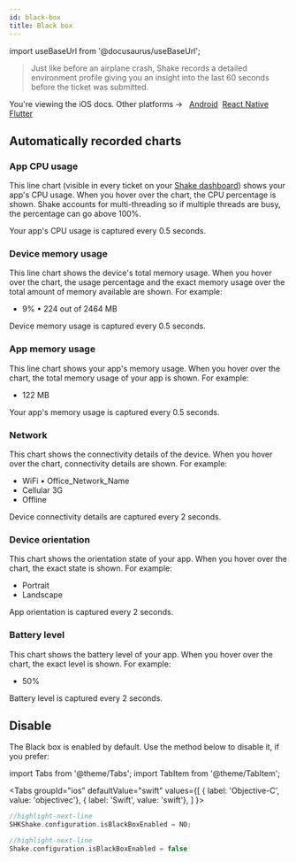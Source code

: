 ```yaml
---
id: black-box
title: Black box
---
```

import useBaseUrl from '@docusaurus/useBaseUrl';

>Just like before an airplane crash, Shake records a detailed environment
profile giving you an insight into the last 60 seconds before the ticket was submitted.

<p class="p2 mt-40">You're viewing the iOS docs. Other platforms → &nbsp;
<a href="/docs/android/configuration-and-data/black-box/">Android</a>&nbsp;
<a href="/docs/react/configuration-and-data/black-box/">React Native</a>&nbsp; 
<a href="/docs/flutter/configuration-and-data/black-box/">Flutter</a>&nbsp;  
</p>

## Automatically recorded charts

### App CPU usage

This line chart (visible in every ticket on your [Shake dashboard](https://app.shakebugs.com/)) shows your app's CPU usage.
When you hover over the chart, the CPU percentage is shown.
Shake accounts for multi-threading so if multiple threads are busy, the percentage can go above 100%.

Your app's CPU usage is captured every 0.5 seconds.

### Device memory usage
This line chart shows the device's total memory usage.
When you hover over the chart, the usage percentage
and the exact memory usage over the total amount of memory available
are shown. For example: 
* 9% • 224 out of 2464 MB

Device memory usage is captured every 0.5 seconds.

### App memory usage
This line chart shows your app's memory usage. When you hover over the chart,
the total memory usage of your app is shown. For example: 
* 122 MB

Your app's memory usage is captured every 0.5 seconds.

### Network
This chart shows the connectivity details of the device.
When you hover over the chart, connectivity details are shown. For example:
* WiFi • Office_Network_Name
* Cellular 3G
* Offline

Device connectivity details are captured every 2 seconds.

### Device orientation
This chart shows the orientation state of your app.
When you hover over the chart, the exact state is shown. For example:

* Portrait
* Landscape

App orientation is captured every 2 seconds.

### Battery level
This chart shows the battery level of your app.
When you hover over the chart, the exact level is shown. For example:
* 50%

Battery level is captured every 2 seconds.

## Disable
The Black box is enabled by default. Use the method below to disable it, if you prefer:

import Tabs from '@theme/Tabs';
import TabItem from '@theme/TabItem';

<Tabs
  groupId="ios"
  defaultValue="swift"
  values={[
    { label: 'Objective-C', value: 'objectivec'},
    { label: 'Swift', value: 'swift'},
  ]
}>

<TabItem value="objectivec">

```objectivec title="AppDelegate.m"
//highlight-next-line
SHKShake.configuration.isBlackBoxEnabled = NO;
```

</TabItem>

<TabItem value="swift">

```swift title="AppDelegate.swift"
//highlight-next-line
Shake.configuration.isBlackBoxEnabled = false
```

</TabItem>
</Tabs>
